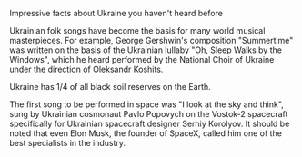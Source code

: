 Impressive facts about Ukraine you haven't heard before

Ukrainian folk songs have become the basis for many world musical masterpieces. 
For example, George Gershwin's composition "Summertime" was written on the basis of the Ukrainian lullaby "Oh, Sleep Walks by the Windows", 
which he heard performed by the National Choir of Ukraine under the direction of Oleksandr Koshits.

Ukraine has 1/4 of all black soil reserves on the Earth.

The first song to be performed in space was "I look at the sky and think", sung by Ukrainian cosmonaut Pavlo Popovych 
on the Vostok-2 spacecraft specifically for Ukrainian spacecraft designer Serhiy Korolyov. It should be noted that even Elon Musk, 
the founder of SpaceX, called him one of the best specialists in the industry.
